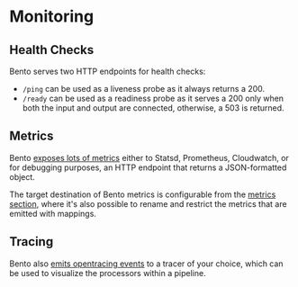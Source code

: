 # Monitoring

## Health Checks

Bento serves two HTTP endpoints for health checks:

- `/ping` can be used as a liveness probe as it always returns a 200.
- `/ready` can be used as a readiness probe as it serves a 200 only when both the input and output are connected, otherwise, a 503 is returned.

## Metrics

Bento [exposes lots of metrics](../components/metrics.md) either to Statsd, Prometheus, Cloudwatch, or for debugging purposes, an HTTP endpoint that returns a JSON-formatted object.

The target destination of Bento metrics is configurable from the [metrics section](../components/metrics.md), where it's also possible to rename and restrict the metrics that are emitted with mappings.

## Tracing

Bento also [emits opentracing events](../components/tracers.md) to a tracer of your choice, which can be used to visualize the processors within a pipeline.